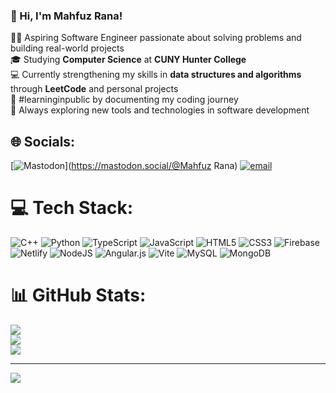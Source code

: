 ### 👋 Hi, I'm Mahfuz Rana!

🧑‍💻 Aspiring Software Engineer passionate about solving problems and building real-world projects  
🎓 Studying **Computer Science** at **CUNY Hunter College**  
💻 Currently strengthening my skills in **data structures and algorithms** through **LeetCode** and personal projects  
🌱 #learninginpublic by documenting my coding journey  
🚀 Always exploring new tools and technologies in software development


## 🌐 Socials:
[![Mastodon](https://img.shields.io/badge/-MASTODON-%232B90D9?logo=mastodon&logoColor=white)](https://mastodon.social/@Mahfuz Rana) [![email](https://img.shields.io/badge/Email-D14836?logo=gmail&logoColor=white)](mailto:Mahfuzrana6025@gmail.com) 

# 💻 Tech Stack:
![C++](https://img.shields.io/badge/c++-%2300599C.svg?style=for-the-badge&logo=c%2B%2B&logoColor=white) ![Python](https://img.shields.io/badge/python-3670A0?style=for-the-badge&logo=python&logoColor=ffdd54) ![TypeScript](https://img.shields.io/badge/typescript-%23007ACC.svg?style=for-the-badge&logo=typescript&logoColor=white) ![JavaScript](https://img.shields.io/badge/javascript-%23323330.svg?style=for-the-badge&logo=javascript&logoColor=%23F7DF1E) ![HTML5](https://img.shields.io/badge/html5-%23E34F26.svg?style=for-the-badge&logo=html5&logoColor=white) ![CSS3](https://img.shields.io/badge/css3-%231572B6.svg?style=for-the-badge&logo=css3&logoColor=white) ![Firebase](https://img.shields.io/badge/firebase-%23039BE5.svg?style=for-the-badge&logo=firebase) ![Netlify](https://img.shields.io/badge/netlify-%23000000.svg?style=for-the-badge&logo=netlify&logoColor=#00C7B7) ![NodeJS](https://img.shields.io/badge/node.js-6DA55F?style=for-the-badge&logo=node.js&logoColor=white) ![Angular.js](https://img.shields.io/badge/angular.js-%23E23237.svg?style=for-the-badge&logo=angularjs&logoColor=white) ![Vite](https://img.shields.io/badge/vite-%23646CFF.svg?style=for-the-badge&logo=vite&logoColor=white) ![MySQL](https://img.shields.io/badge/mysql-4479A1.svg?style=for-the-badge&logo=mysql&logoColor=white) ![MongoDB](https://img.shields.io/badge/MongoDB-%234ea94b.svg?style=for-the-badge&logo=mongodb&logoColor=white)
# 📊 GitHub Stats:
![](https://github-readme-stats.vercel.app/api?username=RanaMah&theme=dark&hide_border=true&include_all_commits=false&count_private=false)<br/>
![](https://nirzak-streak-stats.vercel.app/?user=RanaMah&theme=dark&hide_border=true)<br/>
![](https://github-readme-stats.vercel.app/api/top-langs/?username=RanaMah&theme=dark&hide_border=true&include_all_commits=false&count_private=false&layout=compact)

---
[![](https://visitcount.itsvg.in/api?id=RanaMah&icon=0&color=0)](https://visitcount.itsvg.in)

<!-- Proudly created with GPRM ( https://gprm.itsvg.in ) -->
